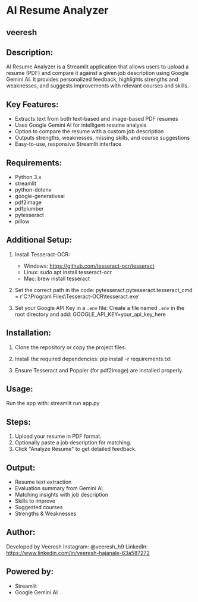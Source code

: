 # AI Resume Analyzer

## veeresh

## Description:

AI Resume Analyzer is a Streamlit application that allows users to upload a resume (PDF)
and compare it against a given job description using Google Gemini AI.
It provides personalized feedback, highlights strengths and weaknesses,
and suggests improvements with relevant courses and skills.

## Key Features:

- Extracts text from both text-based and image-based PDF resumes
- Uses Google Gemini AI for intelligent resume analysis
- Option to compare the resume with a custom job description
- Outputs strengths, weaknesses, missing skills, and course suggestions
- Easy-to-use, responsive Streamlit interface

## Requirements:

- Python 3.x
- streamlit
- python-dotenv
- google-generativeai
- pdf2image
- pdfplumber
- pytesseract
- pillow

## Additional Setup:

1. Install Tesseract-OCR:

   - Windows: https://github.com/tesseract-ocr/tesseract
   - Linux: sudo apt install tesseract-ocr
   - Mac: brew install tesseract

2. Set the correct path in the code:
   pytesseract.pytesseract.tesseract_cmd = r'C:\Program Files\Tesseract-OCR\tesseract.exe'

3. Set your Google API Key in a `.env` file:
   Create a file named `.env` in the root directory and add:
   GOOGLE_API_KEY=your_api_key_here

## Installation:

1. Clone the repository or copy the project files.
2. Install the required dependencies:
   pip install -r requirements.txt

3. Ensure Tesseract and Poppler (for pdf2image) are installed properly.

## Usage:

Run the app with:
streamlit run app.py

## Steps:

1. Upload your resume in PDF format.
2. Optionally paste a job description for matching.
3. Click "Analyze Resume" to get detailed feedback.

## Output:

- Resume text extraction
- Evaluation summary from Gemini AI
- Matching insights with job description
- Skills to improve
- Suggested courses
- Strengths & Weaknesses

## Author:

Developed by Veeresh
Instagram: @veeresh_h9
LinkedIn: https://www.linkedin.com/in/veeresh-hajanale-63a587272

## Powered by:

- Streamlit
- Google Gemini AI
